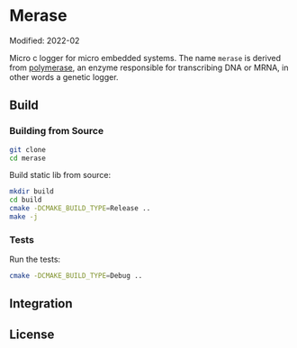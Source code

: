 # Merase

Modified: 2022-02

Micro c logger for micro embedded systems. The name `merase` is derived from [polymerase](https://en.wikipedia.org/wiki/Polymerase), an enzyme responsible for transcribing DNA or MRNA, in other words a genetic logger.

## Build
### Building from Source
```bash
git clone 
cd merase
```

Build static lib from source:

```bash
mkdir build
cd build
cmake -DCMAKE_BUILD_TYPE=Release ..
make -j
```

### Tests
Run the tests:
```bash
cmake -DCMAKE_BUILD_TYPE=Debug ..
```


## Integration

## License
